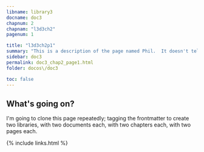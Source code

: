 ```yaml
---
libname: library3
docname: doc3
chapnum: 2
chapnam: "l3d3ch2"
pagenum: 1

title: "l3d3ch2p1"
summary: "This is a description of the page named Phil.  It doesn't tell you much, and you shouldn't trust what it does tell you."
sidebar: doc3
permalink: doc3_chap2_page1.html
folder: docos\/doc3

toc: false
---
```


## What's going on?

I'm going to clone this page repeatedly; tagging the frontmatter to create two libraries, with two documents each, with two chapters each, with two pages each.

{% include links.html %}